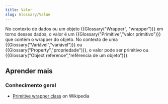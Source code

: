 ```yaml
---
title: Valor
slug: Glossary/Value
---
```


No contexto de dados ou um objeto {{Glossary("Wrapper", "wrapper")}} em torno desses dados, o valor é um {{Glossary("Primitive","valor primitivo")}} que contém o wrapper do objeto. No contexto de uma {{Glossary("Variável","variável")}} ou {{Glossary("Property","propriedade")}}, o valor pode ser primitivo ou {{Glossary("Object reference","refêrencia de um objeto")}}.

## Aprender mais

### Conhecimento geral

- [Primitive wrapper class](https://en.wikipedia.org/wiki/Primitive_wrapper_class) on Wikipedia
